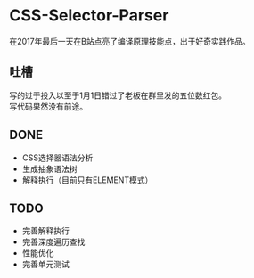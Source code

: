 # CSS-Selector-Parser
在2017年最后一天在B站点亮了编译原理技能点，出于好奇实践作品。  

## 吐槽
写的过于投入以至于1月1日错过了老板在群里发的五位数红包。  
写代码果然没有前途。

## DONE
- CSS选择器语法分析  
- 生成抽象语法树  
- 解释执行（目前只有ELEMENT模式）  

## TODO
- 完善解释执行  
- 完善深度遍历查找  
- 性能优化  
- 完善单元测试  
